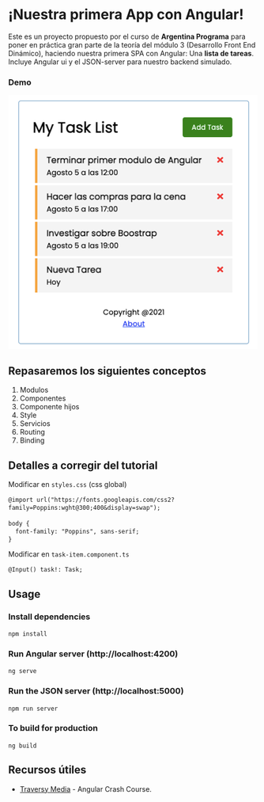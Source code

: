 # ¡Nuestra primera App con Angular!

Este es un proyecto propuesto por el curso de **Argentina Programa** para poner en práctica gran parte de la teoría del módulo 3 (Desarrollo Front End Dinámico), haciendo nuestra primera SPA con Angular: Una **lista de tareas**. Incluye Angular ui y el JSON-server para nuestro backend simulado.

### Demo

![demo tutorial task list](src/assets/img/Demo-Tutorial-TaskList.png)

## Repasaremos los siguientes conceptos

1. Modulos
2. Componentes
3. Componente hijos
4. Style
5. Servicios
6. Routing
7. Binding

## Detalles a corregir del tutorial

Modificar en `styles.css` (css global)

```
@import url("https://fonts.googleapis.com/css2?family=Poppins:wght@300;400&display=swap");

body {
  font-family: "Poppins", sans-serif;
}
```

Modificar en `task-item.component.ts`

```
@Input() task!: Task;
```

## Usage

### Install dependencies

```
npm install
```

### Run Angular server (http://localhost:4200)

```
ng serve
```

### Run the JSON server (http://localhost:5000)

```
npm run server
```

### To build for production

```
ng build
```

## Recursos útiles

- [Traversy Media](https://www.youtube.com/watch?v=3dHNOWTI7H8) - Angular Crash Course.
